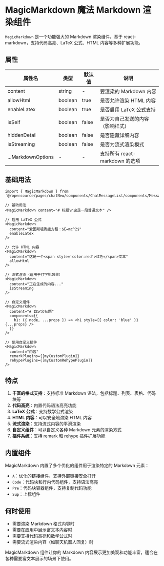 # MagicMarkdown 魔法 Markdown 渲染组件

`MagicMarkdown` 是一个功能强大的 Markdown 渲染组件，基于 react-markdown，支持代码高亮、LaTeX 公式、HTML 内容等多种扩展功能。

## 属性

| 属性名             | 类型    | 默认值 | 说明                             |
| ------------------ | ------- | ------ | -------------------------------- |
| content            | string  | -      | 要渲染的 Markdown 内容           |
| allowHtml          | boolean | true   | 是否允许渲染 HTML 内容           |
| enableLatex        | boolean | true   | 是否启用 LaTeX 公式支持          |
| isSelf             | boolean | false  | 是否为自己发送的内容（影响样式） |
| hiddenDetail       | boolean | false  | 是否隐藏详细内容                 |
| isStreaming        | boolean | false  | 是否为流式渲染模式               |
| ...MarkdownOptions | -       | -      | 支持所有 react-markdown 的选项   |

## 基础用法

```tsx
import { MagicMarkdown } from '@/opensource/pages/chatNew/components/ChatMessageList/components/MessageFactory/components/Markdown/EnhanceMarkdown';

// 基础用法
<MagicMarkdown content="# 标题\n这是一段普通文本" />

// 启用 LaTeX 公式
<MagicMarkdown
  content="爱因斯坦质能方程：$E=mc^2$"
  enableLatex
/>

// 允许 HTML 内容
<MagicMarkdown
  content="这是一个<span style='color:red'>红色</span>文本"
  allowHtml
/>

// 流式渲染（适用于打字机效果）
<MagicMarkdown
  content="正在生成的内容..."
  isStreaming
/>

// 自定义组件
<MagicMarkdown
  content="# 自定义标题"
  components={{
    h1: ({ node, ...props }) => <h1 style={{ color: 'blue' }} {...props} />
  }}
/>

// 使用自定义插件
<MagicMarkdown
  content="内容"
  remarkPlugins={[myCustomPlugin]}
  rehypePlugins={[myCustomRehypePlugin]}
/>
```

## 特点

1. **丰富的格式支持**：支持标准 Markdown 语法，包括标题、列表、表格、代码块等
2. **代码高亮**：内置代码语法高亮功能
3. **LaTeX 公式**：支持数学公式渲染
4. **HTML 内容**：可以安全地渲染 HTML 内容
5. **流式渲染**：支持流式内容的平滑渲染
6. **自定义组件**：可以自定义各种 Markdown 元素的渲染方式
7. **插件系统**：支持 remark 和 rehype 插件扩展功能

## 内置组件

MagicMarkdown 内置了多个优化的组件用于渲染特定的 Markdown 元素：

-   `A`：优化的链接组件，支持外部链接安全打开
-   `Code`：代码块和行内代码组件，支持语法高亮
-   `Pre`：代码块容器组件，支持复制代码功能
-   `Sup`：上标组件

## 何时使用

-   需要渲染 Markdown 格式内容时
-   需要在应用中展示富文本内容时
-   需要支持代码高亮和数学公式时
-   需要流式渲染内容（如聊天机器人回复）时

MagicMarkdown 组件让你的 Markdown 内容展示更加美观和功能丰富，适合在各种需要富文本展示的场景下使用。
